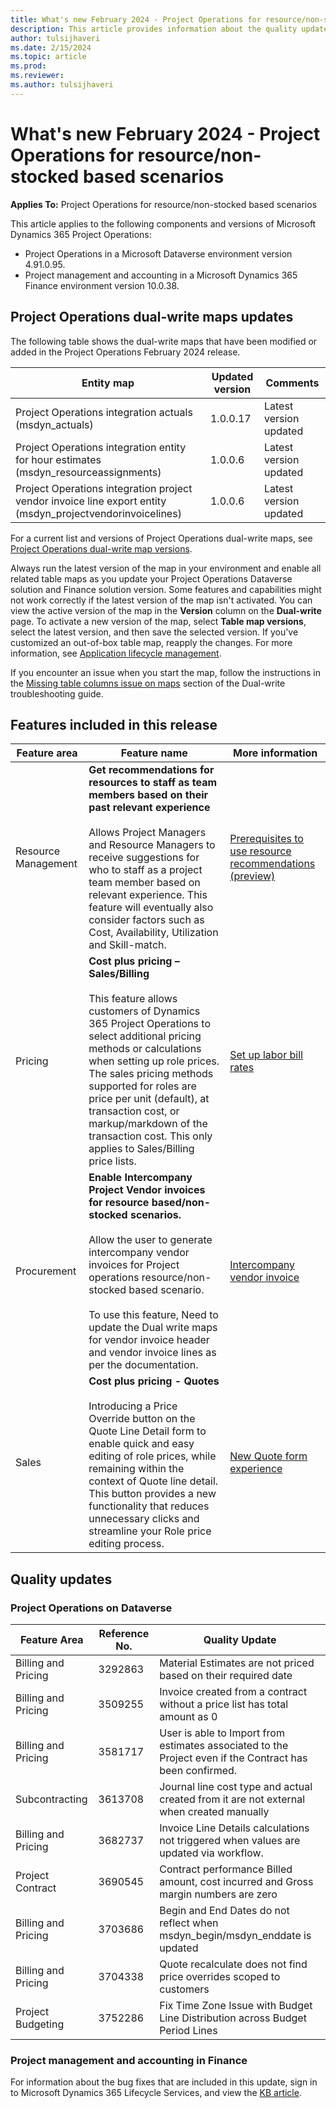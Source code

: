 ```yaml
---
title: What's new February 2024 - Project Operations for resource/non-stocked based scenarios
description: This article provides information about the quality updates that are available in the February 2024 release of Microsoft Dynamics 365 Project Operations for resource/non-stocked based scenarios.
author: tulsijhaveri
ms.date: 2/15/2024
ms.topic: article
ms.prod:
ms.reviewer: 
ms.author: tulsijhaveri
---
```


# What's new February 2024 - Project Operations for resource/non-stocked based scenarios

**Applies To:**  Project Operations for resource/non-stocked based scenarios

This article applies to the following components and versions of Microsoft Dynamics 365 Project Operations:

- Project Operations in a Microsoft Dataverse environment version 4.91.0.95.
- Project management and accounting in a Microsoft Dynamics 365 Finance environment version 10.0.38.

## Project Operations dual-write maps updates

The following table shows the dual-write maps that have been modified or added in the Project Operations February 2024 release.

| **Entity map** | **Updated version** | **Comments** |
| --- | --- | --- |
| Project Operations integration actuals (msdyn_actuals) | 1.0.0.17 | Latest version updated |
| Project Operations integration entity for hour estimates (msdyn_resourceassignments) | 1.0.0.6 | Latest version updated |
| Project Operations integration project vendor invoice line export entity (msdyn_projectvendorinvoicelines) | 1.0.0.6 | Latest version updated |

For a current list and versions of Project Operations dual-write maps, see [Project Operations dual-write map versions](https://learn.microsoft.com/en-us/dynamics365/project-operations/environment/resource-dual-write-maps).

Always run the latest version of the map in your environment and enable all related table maps as you update your Project Operations Dataverse solution and Finance solution version. Some features and capabilities might not work correctly if the latest version of the map isn't activated. You can view the active version of the map in the **Version** column on the **Dual-write** page. To activate a new version of the map, select **Table map versions**, select the latest version, and then save the selected version. If you've customized an out-of-box table map, reapply the changes. For more information, see [Application lifecycle management](https://learn.microsoft.com/en-us/dynamics365/fin-ops-core/dev-itpro/data-entities/dual-write/app-lifecycle-management).

If you encounter an issue when you start the map, follow the instructions in the [Missing table columns issue on maps](https://learn.microsoft.com/en-us/dynamics365/fin-ops-core/dev-itpro/data-entities/dual-write/dual-write-troubleshooting-finops-upgrades#missing-table-columns-issue-on-maps) section of the Dual-write troubleshooting guide.

## Features included in this release

| **Feature area** | **Feature name** | **More information** |
| --- | --- | --- |
| Resource Management | **Get recommendations for resources to staff as team members based on their past relevant experience**<br><br>Allows Project Managers and Resource Managers to receive suggestions for who to staff as a project team member based on relevant experience. This feature will eventually also consider factors such as Cost, Availability, Utilization and Skill-match. | [Prerequisites to use resource recommendations (preview)](https://learn.microsoft.com/en-us/dynamics365/project-operations/resource-management/getting-started-with-resource-recommendations) |
| Pricing | **Cost plus pricing – Sales/Billing**<br><br>This feature allows customers of Dynamics 365 Project Operations to select additional pricing methods or calculations when setting up role prices. The sales pricing methods supported for roles are price per unit (default), at transaction cost, or markup/markdown of the transaction cost. This only applies to Sales/Billing price lists. | [Set up labor bill rates](https://learn.microsoft.com/en-us/dynamics365/project-operations/pro/pricing-costing/set-up-labor-bill-rate-sales) |
| Procurement | **Enable Intercompany Project Vendor invoices for resource based/non-stocked scenarios.**<br><br>Allow the user to generate intercompany vendor invoices for Project operations resource/non-stocked based scenario.<br><br>To use this feature, Need to update the Dual write maps for vendor invoice header and vendor invoice lines as per the documentation. | [Intercompany vendor invoice](https://learn.microsoft.com/en-us/dynamics365/project-operations/pro/subcontracting/intercompanyvendorinvoicefornonstockscenario) |
| Sales | **Cost plus pricing - Quotes**<br><br>Introducing a Price Override button on the Quote Line Detail form to enable quick and easy editing of role prices, while remaining within the context of Quote line detail. This button provides a new functionality that reduces unnecessary clicks and streamline your Role price editing process. | [New Quote form experience](https://learn.microsoft.com/en-us/dynamics365/project-operations/sales/quotes-new-form) |

## Quality updates

### Project Operations on Dataverse

| **Feature Area** | **Reference No.** | **Quality Update** |
| --- | --- | --- |
| Billing and Pricing | 3292863 | Material Estimates are not priced based on their required date |
| Billing and Pricing | 3509255 | Invoice created from a contract without a price list has total amount as 0 |
| Billing and Pricing | 3581717 | User is able to Import from estimates associated to the Project even if the Contract has been confirmed. |
| Subcontracting | 3613708 | Journal line cost type and actual created from it are not external when created manually |
| Billing and Pricing | 3682737 | Invoice Line Details calculations not triggered when values are updated via workflow. |
| Project Contract | 3690545 | Contract performance Billed amount, cost incurred and Gross margin numbers are zero |
| Billing and Pricing | 3703686 | Begin and End Dates do not reflect when msdyn_begin/msdyn_enddate is updated |
| Billing and Pricing | 3704338 | Quote recalculate does not find price overrides scoped to customers |
| Project Budgeting | 3752286 | Fix Time Zone Issue with Budget Line Distribution across Budget Period Lines |

### Project management and accounting in Finance

For information about the bug fixes that are included in this update, sign in to Microsoft Dynamics 365 Lifecycle Services, and view the [KB article](https://fix.lcs.dynamics.com/Issue/Details?bugId=857683).

